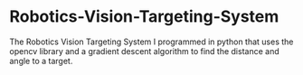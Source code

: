 # Robotics-Vision-Targeting-System
The Robotics Vision Targeting System I programmed in python that uses the opencv library and a gradient descent algorithm to find the distance and angle to a target.

